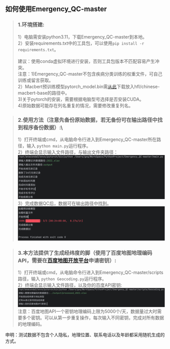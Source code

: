 ## 如何使用Emergency_QC-master

>### 1.环境搭建:
>1）电脑需安装python3.11，下载Emergency_QC-master到本地。\
>2）安装requirements.txt中的工具包，可以使用`pip install -r requirements.txt`。\
> \
>建议：使用conda虚拟环境进行安装，否则工具包版本不匹配容易产生冲突。\
>注意：1)Emergency_QC-master不包含疾病分类训练的权重文件，可自己训练或留言获取。\
      2）Macbert预训练模型pytorch_model.bin需[从此](https://huggingface.co/hfl/chinese-macbert-base/tree/main)下载放入hfl/chinese-macbert-base的路径中。\
      3)关于pytorch的安装，需要根据电脑型号选择是否安装CUDA。\
      4)原始数据可能存在列名重复的情况，需要修改重复列名。
    

>### 2.使用方法（注意先备份原始数据，若无备份可在输出路径中找到程序备份数据）:\
>1）打开终端或cmd，从电脑命令行进入到Emergency_QC-master所在路径，输入 `python main.py`运行程序。\
>2）终端会显示输入文件路径，与输出文件夹路径：\
![](images/p1.png)\
>3）完成数据QC后，数据可在输出路径中找到。\
![](images/p2.png) 

>### 3.本方法提供了生成经纬度的脚（使用了百度地图地理编码API，需要在[百度地图开放平台](https://lbsyun.baidu.com)申请密钥）:
> 1）打开终端或cmd，从电脑命令行进入到Emergency_QC-master/scripts路径，输入 `python Geocoding.py`运行程序。\
> 2）终端会显示输入文件路径，以及你的百度API密钥:\
> ![](images/p3.png)
注意：百度地图API一个密钥地理编码上限为5000个/天，数据量过大时需要多个密钥。可以从第一步重复操作，每次输入不同密钥，完成对所有数据的地理编码。

申明：测试数据不包含个人隐私，地理位置、联系电话以及年龄都采用随机生成的方式。

